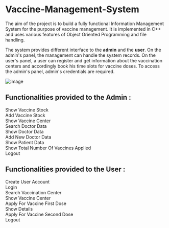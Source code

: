 # Vaccine-Management-System

The aim of the project is to build a fully functional Information Management System for the purpose of vaccine management. It is implemented in C++ and uses various features of Object Oriented Programming and file handling.

The system provides different interface to the **admin** and the **user**. On the admin's panel, the management can handle the system records. On the user's panel, a user can register and get information about the vaccination centers and accordingly book his time slots for vaccine doses. To access the admin's panel, admin's credentials are required.

![image](https://user-images.githubusercontent.com/58368119/204113289-bf05c362-0c46-4119-a024-8f109b7bc5c3.png)


## Functionalities provided to the Admin :

Show Vaccine Stock </br>
Add Vaccine Stock </br>
Show Vaccine Center </br>
Search Doctor Data </br>
Show Doctor Data </br>
Add New Doctor Data </br>
Show Patient Data </br>
Show Total Number Of Vaccines Applied </br>
Logout </br>

## Functionalities provided to the User :

Create User Account </br>
Login </br>
Search Vaccination Center </br>
Show Vaccine Center </br>
Apply For Vaccine First Dose </br>
Show Details </br>
Apply For Vaccine Second Dose </br>
Logout </br>
